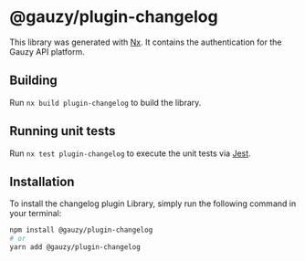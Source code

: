 # @gauzy/plugin-changelog

This library was generated with [Nx](https://nx.dev). It contains the authentication for the Gauzy API platform.

## Building

Run `nx build plugin-changelog` to build the library.

## Running unit tests

Run `nx test plugin-changelog` to execute the unit tests via [Jest](https://jestjs.io).

## Installation

To install the changelog plugin Library, simply run the following command in your terminal:

```bash
npm install @gauzy/plugin-changelog
# or
yarn add @gauzy/plugin-changelog
```
